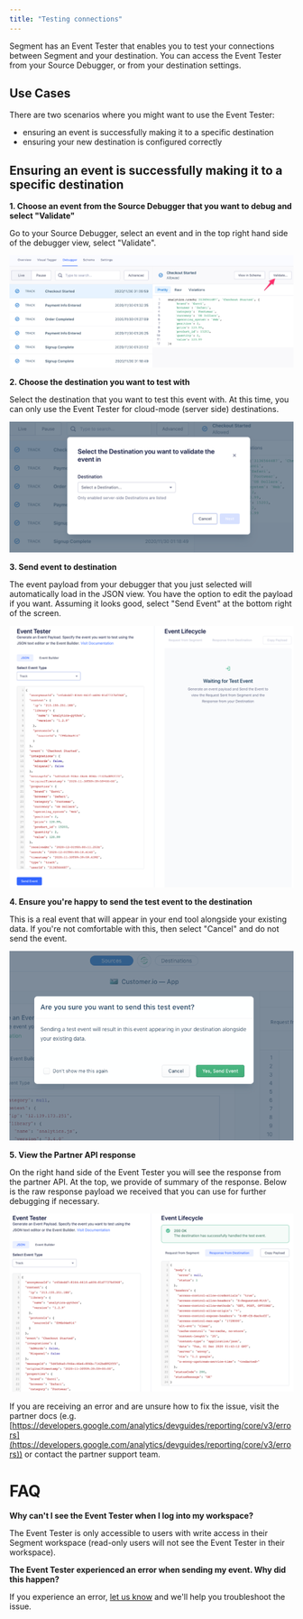 ```yaml
---
title: "Testing connections"
---
```



Segment has an Event Tester that enables you to test your connections between Segment and your destination. You can access the Event Tester from your Source Debugger, or from your destination settings.   

## Use Cases

There are two scenarios where you might want to use the Event Tester:

*   ensuring an event is successfully making it to a specific destination
*   ensuring your new destination is configured correctly


## Ensuring an event is successfully making it to a specific destination

**1. Choose an event from the Source Debugger that you want to debug and select "Validate"**

Go to your Source Debugger, select an event and in the top right hand side of the debugger view, select "Validate".

![](images/event-tester_GgyOswJA.png)

**2. Choose the destination you want to test with**

Select the destination that you want to test this event with. At this time, you can only use the Event Tester for cloud-mode (server side) destinations.

![](images/event-tester_2JfoKddf.png)

**3. Send event to destination**

The event payload from your debugger that you just selected will automatically load in the JSON view. You have the option to edit the payload if you want. Assuming it looks good, select "Send Event" at the bottom right of the screen. 

![](images/event-tester_J7TEDYvY.png)

**4. Ensure you're happy to send the test event to the destination**

This is a real event that will appear in your end tool alongside your existing data. If you're not comfortable with this, then select "Cancel" and do not send the event. 

![](/guides/images/asset_Yxw1DJqb.png)

**5. View the Partner API response**

On the right hand side of the Event Tester you will see the response from the partner API. At the top, we provide of summary of the response. Below is the raw response payload we received that you can use for further debugging if necessary. 

![](images/event-tester_il6mvexS.png)

If you are receiving an error and are unsure how to fix the issue, visit the partner docs (e.g. [https://developers.google.com/analytics/devguides/reporting/core/v3/errors](https://developers.google.com/analytics/devguides/reporting/core/v3/errors)) or contact the partner support team. 

# FAQ

**Why can't I see the Event Tester when I log into my workspace?**

The Event Tester is only accessible to users with write access in their Segment workspace (read-only users will not see the Event Tester in their workspace). 

**The Event Tester experienced an error when sending my event. Why did this happen?**

If you experience an error, [let us know](https://segment.com/help/contact/) and we'll help you troubleshoot the issue.
